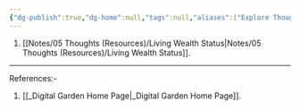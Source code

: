 ```yaml
---
{"dg-publish":true,"dg-home":null,"tags":null,"aliases":["Explore Thoughts","Thoughts"],"permalink":"/notes/05-thoughts-resources/thoughts/","dgPassFrontmatter":true,"updated":"2025-05-19T10:27:31.063+05:30"}
---
```



1. [[Notes/05 Thoughts (Resources)/Living Wealth Status\|Notes/05 Thoughts (Resources)/Living Wealth Status]].

---

References:-
1. [[_Digital Garden Home Page\|_Digital Garden Home Page]].